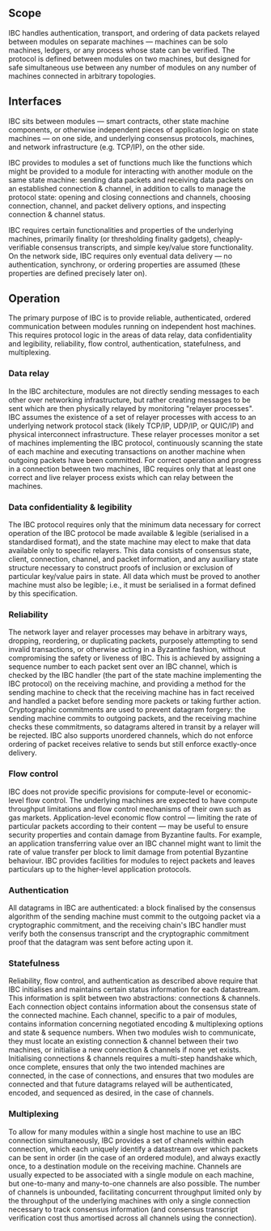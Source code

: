 ## Scope

IBC handles authentication, transport, and ordering of data packets relayed between modules on separate machines — machines can be solo machines, ledgers, or any process whose state can be verified. The protocol is defined between modules on two machines, but designed for safe simultaneous use between any number of modules on any number of machines connected in arbitrary topologies.

## Interfaces

IBC sits between modules — smart contracts, other state machine components, or otherwise independent pieces of application logic on state machines — on one side, and underlying consensus protocols, machines, and network infrastructure (e.g. TCP/IP), on the other side.

IBC provides to modules a set of functions much like the functions which might be provided to a module for interacting with another module on the same state machine: sending data packets and receiving data packets on an established connection & channel, in addition to calls to manage the protocol state: opening and closing connections and channels, choosing connection, channel, and packet delivery options, and inspecting connection & channel status.

IBC requires certain functionalities and properties of the underlying machines, primarily finality (or thresholding finality gadgets), cheaply-verifiable consensus transcripts, and simple key/value store functionality. On the network side, IBC requires only eventual data delivery — no authentication, synchrony, or ordering properties are assumed (these properties are defined precisely later on).

## Operation

The primary purpose of IBC is to provide reliable, authenticated, ordered communication between modules running on independent host machines. This requires protocol logic in the areas of data relay, data confidentiality and legibility, reliability, flow control, authentication, statefulness, and multiplexing.

### Data relay

In the IBC architecture, modules are not directly sending messages to each other over networking infrastructure, but rather creating messages to be sent which are then physically relayed by monitoring "relayer processes". IBC assumes the existence of a set of relayer processes with access to an underlying network protocol stack (likely TCP/IP, UDP/IP, or QUIC/IP) and physical interconnect infrastructure. These relayer processes monitor a set of machines implementing the IBC protocol, continuously scanning the state of each machine and executing transactions on another machine when outgoing packets have been committed. For correct operation and progress in a connection between two machines, IBC requires only that at least one correct and live relayer process exists which can relay between the machines.

### Data confidentiality & legibility

The IBC protocol requires only that the minimum data necessary for correct operation of the IBC protocol be made available & legible (serialised in a standardised format), and the state machine may elect to make that data available only to specific relayers. This data consists of consensus state, client, connection, channel, and packet information, and any auxiliary state structure necessary to construct proofs of inclusion or exclusion of particular key/value pairs in state. All data which must be proved to another machine must also be legible; i.e., it must be serialised in a format defined by this specification.

### Reliability

The network layer and relayer processes may behave in arbitrary ways, dropping, reordering, or duplicating packets, purposely attempting to send invalid transactions, or otherwise acting in a Byzantine fashion, without compromising the safety or liveness of IBC. This is achieved by assigning a sequence number to each packet sent over an IBC channel, which is checked by the IBC handler (the part of the state machine implementing the IBC protocol) on the receiving machine, and providing a method for the sending machine to check that the receiving machine has in fact received and handled a packet before sending more packets or taking further action. Cryptographic commitments are used to prevent datagram forgery: the sending machine commits to outgoing packets, and the receiving machine checks these commitments, so datagrams altered in transit by a relayer will be rejected. IBC also supports unordered channels, which do not enforce ordering of packet receives relative to sends but still enforce exactly-once delivery.

### Flow control

IBC does not provide specific provisions for compute-level or economic-level flow control. The underlying machines are expected to have compute throughput limitations and flow control mechanisms of their own such as gas markets. Application-level economic flow control — limiting the rate of particular packets according to their content — may be useful to ensure security properties and contain damage from Byzantine faults. For example, an application transferring value over an IBC channel might want to limit the rate of value transfer per block to limit damage from potential Byzantine behaviour. IBC provides facilities for modules to reject packets and leaves particulars up to the higher-level application protocols.

### Authentication

All datagrams in IBC are authenticated: a block finalised by the consensus algorithm of the sending machine must commit to the outgoing packet via a cryptographic commitment, and the receiving chain's IBC handler must verify both the consensus transcript and the cryptographic commitment proof that the datagram was sent before acting upon it.

### Statefulness

Reliability, flow control, and authentication as described above require that IBC initialises and maintains certain status information for each datastream. This information is split between two abstractions: connections & channels. Each connection object contains information about the consensus state of the connected machine. Each channel, specific to a pair of modules, contains information concerning negotiated encoding & multiplexing options and state & sequence numbers. When two modules wish to communicate, they must locate an existing connection & channel between their two machines, or initialise a new connection & channels if none yet exists. Initialising connections & channels requires a multi-step handshake which, once complete, ensures that only the two intended machines are connected, in the case of connections, and ensures that two modules are connected and that future datagrams relayed will be authenticated, encoded, and sequenced as desired, in the case of channels.

### Multiplexing

To allow for many modules within a single host machine to use an IBC connection simultaneously, IBC provides a set of channels within each connection, which each uniquely identify a datastream over which packets can be sent in order (in the case of an ordered module), and always exactly once, to a destination module on the receiving machine. Channels are usually expected to be associated with a single module on each machine, but one-to-many and many-to-one channels are also possible. The number of channels is unbounded, facilitating concurrent throughput limited only by the throughput of the underlying machines with only a single connection necessary to track consensus information (and consensus transcript verification cost thus amortised across all channels using the connection).
